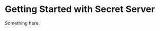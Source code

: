 [title]: # (Getting Started with Secret Server)
[tags]: # (XXX)
[priority]: # (800)
# Getting Started with Secret Server
Something here.
